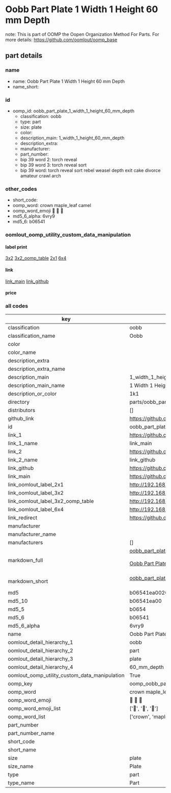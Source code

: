# Oobb Part Plate 1 Width 1 Height 60 mm Depth  

note: This is part of OOMP the Oopen Organization Method For Parts. For more details: https://github.com/oomlout/oomp_base

##  part details
  







### name
* name: Oobb Part Plate 1 Width 1 Height 60 mm Depth
* name_short: 
### id
* oomp_id: oobb_part_plate_1_width_1_height_60_mm_depth
  * classification: oobb
  * type: part
  * size: plate
  * color: 
  * description_main: 1_width_1_height_60_mm_depth
  * description_extra: 
  * manufacturer: 
  * part_number: 
  * bip 39 word 2: torch reveal
  * bip 39 word 3: torch reveal sort
  * bip 39 word: torch reveal sort rebel weasel depth exit cake divorce amateur crawl arch

### other_codes
* short_code: 
* oomp_word: crown maple_leaf camel
* oomp_word_emoji :crown: :maple_leaf: :camel:
* md5_6_alpha: 6vry9
* md5_6: b06541






### oomlout_oomp_utility_custom_data_manipulation
#### label print
[3x2](http://192.168.1.245:1112/?label=oomp%206vry9)
[3x2_oomp_table](http://192.168.1.108:1112/?label=oomp%206vry9)
[2x1](http://192.168.1.242:1112/?label=oomp%206vry9)
[6x4](http://192.168.1.55:1112/?label=oomp%206vry9)    

#### link

[link_main](https://github.com/oomlout/oomlout_oomp_version_1_messy/tree/main/parts/oobb_part_plate_1_width_1_height_60_mm_depth) [link_github](https://github.com/oomlout/oomlout_oomp_version_1_messy/tree/main/parts/oobb_part_plate_1_width_1_height_60_mm_depth)                             

#### price







### all codes 
| key | value |  
| --- | --- |  
| classification | oobb |  
| classification_name | Oobb |  
| color |  |  
| color_name |  |  
| description_extra |  |  
| description_extra_name |  |  
| description_main | 1_width_1_height_60_mm_depth |  
| description_main_name | 1 Width 1 Height 60 mm Depth |  
| description_or_color | 1k1 |  
| directory | parts/oobb_part_plate_1_width_1_height_60_mm_depth |  
| distributors | [] |  
| github_link | https://github.com/oomlout/oomlout_oomp_part_src/tree/main/parts/oobb_part_plate_1_width_1_height_60_mm_depth |  
| id | oobb_part_plate_1_width_1_height_60_mm_depth |  
| link_1 | https://github.com/oomlout/oomlout_oomp_version_1_messy/tree/main/parts/oobb_part_plate_1_width_1_height_60_mm_depth |  
| link_1_name | link_main |  
| link_2 | https://github.com/oomlout/oomlout_oomp_version_1_messy/tree/main/parts/oobb_part_plate_1_width_1_height_60_mm_depth |  
| link_2_name | link_github |  
| link_github | https://github.com/oomlout/oomlout_oomp_version_1_messy/tree/main/parts/oobb_part_plate_1_width_1_height_60_mm_depth |  
| link_main | https://github.com/oomlout/oomlout_oomp_version_1_messy/tree/main/parts/oobb_part_plate_1_width_1_height_60_mm_depth |  
| link_oomlout_label_2x1 | http://192.168.1.242:1112/?label=oomp%206vry9 |  
| link_oomlout_label_3x2 | http://192.168.1.245:1112/?label=oomp%206vry9 |  
| link_oomlout_label_3x2_oomp_table | http://192.168.1.108:1112/?label=oomp%206vry9 |  
| link_oomlout_label_6x4 | http://192.168.1.55:1112/?label=oomp%206vry9 |  
| link_redirect | https://github.com/oomlout/oomlout_oomp_version_1_messy/tree/main/parts/oobb_part_plate_1_width_1_height_60_mm_depth |  
| manufacturer |  |  
| manufacturer_name |  |  
| manufacturers | [] |  
| markdown_full | [oobb_part_plate_1_width_1_height_60_mm_depth](none)<br>[](none)<br>[Oobb Part Plate 1 Width 1 Height 60 Mm Depth](none)<br><br> |  
| markdown_short | [oobb_part_plate_1_width_1_height_60_mm_depth](none)<br><br> |  
| md5 | b06541ea002049fcecfc4b339f2e1f2a |  
| md5_10 | b06541ea00 |  
| md5_5 | b0654 |  
| md5_6 | b06541 |  
| md5_6_alpha | 6vry9 |  
| name | Oobb Part Plate 1 Width 1 Height 60 mm Depth |  
| oomlout_detail_hierarchy_1 | oobb |  
| oomlout_detail_hierarchy_2 | part |  
| oomlout_detail_hierarchy_3 | plate |  
| oomlout_detail_hierarchy_4 | 60_mm_depth |  
| oomlout_oomp_utility_custom_data_manipulation | True |  
| oomp_key | oomp_oobb_part_plate_1_width_1_height_60_mm_depth |  
| oomp_word | crown maple_leaf camel |  
| oomp_word_emoji | :crown: :maple_leaf: :camel: |  
| oomp_word_emoji_list | [':crown:', ':maple_leaf:', ':camel:'] |  
| oomp_word_list | ['crown', 'maple_leaf', 'camel'] |  
| part_number |  |  
| part_number_name |  |  
| short_code |  |  
| short_name |  |  
| size | plate |  
| size_name | Plate |  
| type | part |  
| type_name | Part |  
